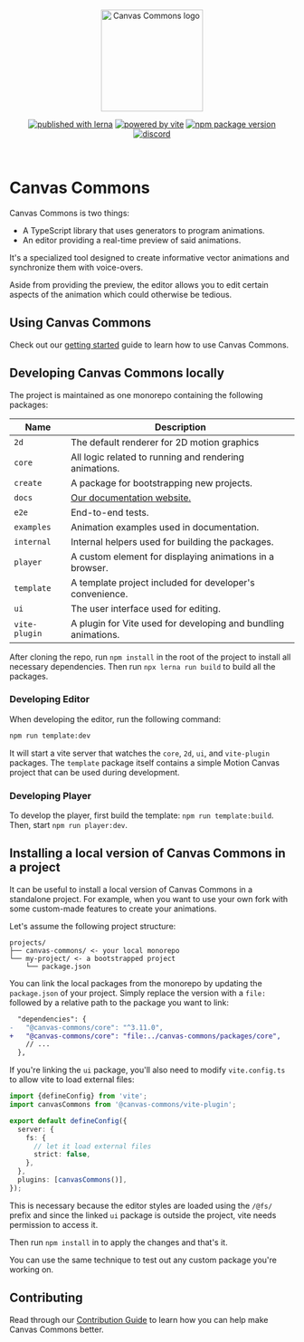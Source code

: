 <br/>
<p align="center">
  <a href="https://canvas-commons.github.io">
    <picture>
      <source media="(prefers-color-scheme: dark)" srcset="https://canvas-commons.github.io/img/logo_dark.svg">
      <img width="180" alt="Canvas Commons logo" src="https://canvas-commons.github.io/img/logo.svg">
    </picture>
  </a>
</p>
<p align="center">
  <a href="https://lerna.js.org"><img src="https://img.shields.io/badge/published%20with-lerna-c084fc?style=for-the-badge" alt="published with lerna"></a>
  <a href="https://vitejs.dev"><img src="https://img.shields.io/badge/powered%20by-vite-646cff?style=for-the-badge" alt="powered by vite"></a>
  <a href="https://www.npmjs.com/package/@canvas-commons/core"><img src="https://img.shields.io/npm/v/@canvas-commons/core?style=for-the-badge" alt="npm package version"></a>
  <a href="https://chat.canvascommons.io"><img src="https://img.shields.io/discord/1396626525331132437?style=for-the-badge&logo=discord&logoColor=fff&color=404eed" alt="discord"></a>
</p>
<br/>

# Canvas Commons

Canvas Commons is two things:

- A TypeScript library that uses generators to program animations.
- An editor providing a real-time preview of said animations.

It's a specialized tool designed to create informative vector animations and
synchronize them with voice-overs.

Aside from providing the preview, the editor allows you to edit certain aspects
of the animation which could otherwise be tedious.

## Using Canvas Commons

Check out our [getting started][docs] guide to learn how to use Canvas Commons.

## Developing Canvas Commons locally

The project is maintained as one monorepo containing the following packages:

| Name          | Description                                                    |
| ------------- | -------------------------------------------------------------- |
| `2d`          | The default renderer for 2D motion graphics                    |
| `core`        | All logic related to running and rendering animations.         |
| `create`      | A package for bootstrapping new projects.                      |
| `docs`        | [Our documentation website.][docs]                             |
| `e2e`         | End-to-end tests.                                              |
| `examples`    | Animation examples used in documentation.                      |
| `internal`    | Internal helpers used for building the packages.               |
| `player`      | A custom element for displaying animations in a browser.       |
| `template`    | A template project included for developer's convenience.       |
| `ui`          | The user interface used for editing.                           |
| `vite-plugin` | A plugin for Vite used for developing and bundling animations. |

After cloning the repo, run `npm install` in the root of the project to install
all necessary dependencies. Then run `npx lerna run build` to build all the
packages.

### Developing Editor

When developing the editor, run the following command:

```bash
npm run template:dev
```

It will start a vite server that watches the `core`, `2d`, `ui`, and
`vite-plugin` packages. The `template` package itself contains a simple Motion
Canvas project that can be used during development.

### Developing Player

To develop the player, first build the template: `npm run template:build`. Then,
start `npm run player:dev`.

## Installing a local version of Canvas Commons in a project

It can be useful to install a local version of Canvas Commons in a standalone
project. For example, when you want to use your own fork with some custom-made
features to create your animations.

Let's assume the following project structure:

```
projects/
├── canvas-commons/ <- your local monorepo
└── my-project/ <- a bootstrapped project
    └── package.json
```

You can link the local packages from the monorepo by updating the `package.json`
of your project. Simply replace the version with a `file:` followed by a
relative path to the package you want to link:

```diff
  "dependencies": {
-   "@canvas-commons/core": "^3.11.0",
+   "@canvas-commons/core": "file:../canvas-commons/packages/core",
    // ...
  },
```

If you're linking the `ui` package, you'll also need to modify `vite.config.ts`
to allow vite to load external files:

```ts
import {defineConfig} from 'vite';
import canvasCommons from '@canvas-commons/vite-plugin';

export default defineConfig({
  server: {
    fs: {
      // let it load external files
      strict: false,
    },
  },
  plugins: [canvasCommons()],
});
```

This is necessary because the editor styles are loaded using the `/@fs/` prefix
and since the linked `ui` package is outside the project, vite needs permission
to access it.

Then run `npm install` in to apply the changes and that's it.

You can use the same technique to test out any custom package you're working on.

## Contributing

Read through our [Contribution Guide](./CONTRIBUTING.md) to learn how you can
help make Canvas Commons better.

[authenticate]:
  https://docs.github.com/en/packages/working-with-a-github-packages-registry/working-with-the-npm-registry#authenticating-with-a-personal-access-token
[template]:
  https://github.com/canvas-commons/project-template#using-the-template
[discord]: https://chat.canvascommons.io
[docs]: https://canvascommons.io/docs/quickstart
